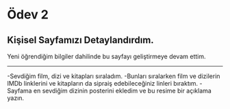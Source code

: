 # Ödev 2
## Kişisel Sayfamızı Detaylandırdım.

Yeni öğrendiğim bilgiler dahilinde bu sayfayı geliştirmeye devam ettim.

---
-Sevdiğim film, dizi ve kitapları sıraladım.
-Bunları sıralarken film ve dizilerin IMDb linklerini ve kitapların da sipraiş edebileceğiniz linleri bıraktım.
-Sayfama en sevdiğim dizinin posterini ekledim ve bu resime bir açıklama yazın.
